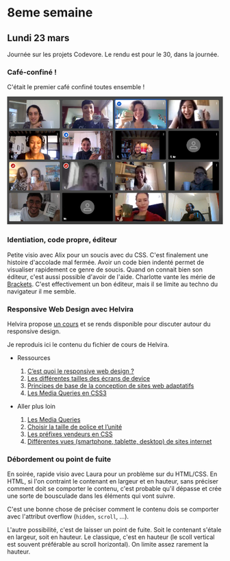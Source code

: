 # 8eme semaine

## Lundi 23 mars

Journée sur les projets Codevore. Le rendu est pour le 30, dans la journée.

### Café-confiné !

C'était le premier café confiné toutes ensemble !

![](semaine-08/premier-cafe-confine.png)

### Identiation, code propre, éditeur

Petite visio avec Alix pour un soucis avec du CSS. C'est finalement une
histoire d'accolade mal fermée. Avoir un code bien indenté permet de visualiser
rapidement ce genre de soucis. Quand on connait bien son éditeur, c'est aussi
possible d'avoir de l'aide. Charlotte vante les mérie de
[Brackets](http://brackets.io/). C'est effectivement un bon éditeur, mais il se
limite au techno du navigateur il me semble.

### Responsive Web Design avec Helvira

Helvira propose [un cours](semaine-08/liens-cours-RWD.docx) et se rends
disponible pour discuter autour du responsive design.

Je reproduis ici le contenu du fichier de cours de Helvira.

- Ressources
    1. [C’est quoi le responsive web design ?](https://www.alsacreations.com/article/lire/1615-cest-quoi-le-responsive-web-design.html)
    2. [Les différentes tailles des écrans de device](http://mydevice.io/devices/)
    3. [Principes de base de la conception de sites web adaptatifs](https://developers.google.com/web/fundamentals/design-and-ux/responsive)
    4. [Les Media Queries en CSS3](https://www.alsacreations.com/article/lire/930-css3-media-queries.html)
    
- Aller plus loin
    1. [Les Media Queries](https://developer.mozilla.org/fr/docs/Web/CSS/Requ%C3%AAtes_m%C3%A9dia/Utiliser_les_Media_queries)
    2. [Choisir la taille de police et l’unité](http://www.pompage.net/traduction/dimensionner-ses-fontes-avec-rem)
    3. [Les préfixes vendeurs en CSS](https://www.alsacreations.com/article/lire/1159-prefixes-vendeurs-css-proprietaires.html)
    4. [Différentes vues (smartphone, tablette, desktop) de sites internet](https://mediaqueri.es/)

### Débordement ou point de fuite

En soirée, rapide visio avec Laura pour un problème sur du HTML/CSS. En HTML,
si l'on contraint le contenant en largeur et en hauteur, sans préciser comment
doit se comporter le contenu, c'est probable qu'il dépasse et crée une sorte de
bousculade dans les éléments qui vont suivre. 

C'est une bonne chose de préciser comment le contenu dois se comporter avec
l'attribut overflow (`hidden`, `scroll`, ...).

L'autre possibilité, c'est de laisser un point de fuite. Soit le contenant
s'étale en largeur, soit en hauteur. Le classique, c'est en hauteur (le scoll
vertical est souvent préférable au scroll horizontal). On limite assez rarement
la hauteur.




